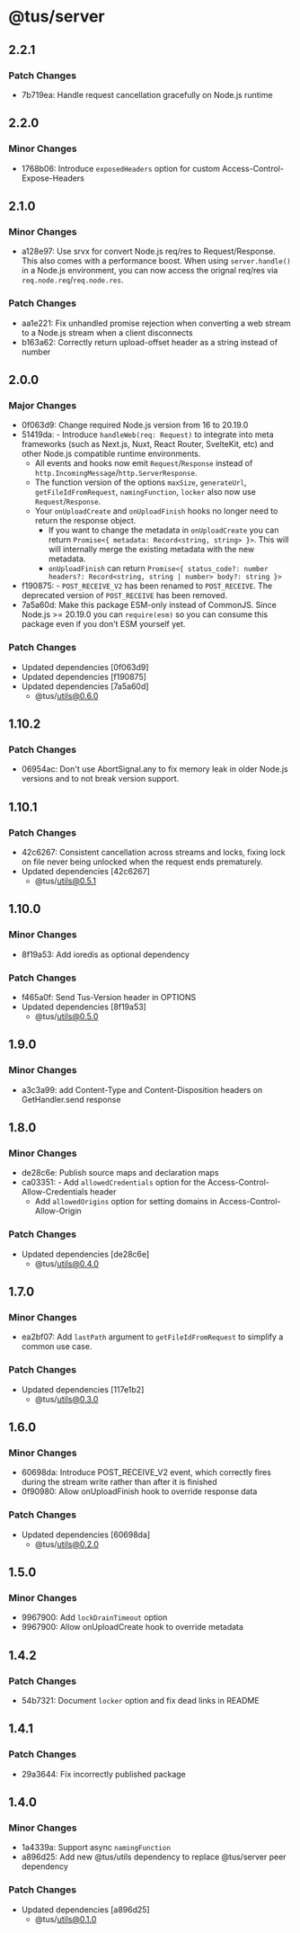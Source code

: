 # @tus/server

## 2.2.1

### Patch Changes

- 7b719ea: Handle request cancellation gracefully on Node.js runtime

## 2.2.0

### Minor Changes

- 1768b06: Introduce `exposedHeaders` option for custom Access-Control-Expose-Headers

## 2.1.0

### Minor Changes

- a128e97: Use srvx for convert Node.js req/res to Request/Response. This also comes with a performance boost. When using `server.handle()` in a Node.js environment, you can now access the orignal req/res via `req.node.req`/`req.node.res`.

### Patch Changes

- aa1e221: Fix unhandled promise rejection when converting a web stream to a Node.js stream when a client disconnects
- b163a62: Correctly return upload-offset header as a string instead of number

## 2.0.0

### Major Changes

- 0f063d9: Change required Node.js version from 16 to 20.19.0
- 51419da: - Introduce `handleWeb(req: Request)` to integrate into meta frameworks
  (such as Next.js, Nuxt, React Router, SvelteKit, etc) and other Node.js compatible runtime environments.
  - All events and hooks now emit `Request`/`Response` instead of `http.IncomingMessage`/`http.ServerResponse`.
  - The function version of the options `maxSize`, `generateUrl`, `getFileIdFromRequest`, `namingFunction`, `locker`
    also now use `Request`/`Response`.
  - Your `onUploadCreate` and `onUploadFinish` hooks no longer need to return the response object.
    - If you want to change the metadata in `onUploadCreate` you can return `Promise<{ metadata: Record<string, string> }>`.
      This will will internally merge the existing metadata with the new metadata.
    - `onUploadFinish` can return `Promise<{ status_code?: number headers?: Record<string, string | number> body?: string }>`
- f190875: - `POST_RECEIVE_V2` has been renamed to `POST_RECEIVE`. The deprecated version of `POST_RECEIVE` has been removed.
- 7a5a60d: Make this package ESM-only instead of CommonJS. Since Node.js >= 20.19.0 you can `require(esm)` so you can consume this package even if you don't ESM yourself yet.

### Patch Changes

- Updated dependencies [0f063d9]
- Updated dependencies [f190875]
- Updated dependencies [7a5a60d]
  - @tus/utils@0.6.0

## 1.10.2

### Patch Changes

- 06954ac: Don't use AbortSignal.any to fix memory leak in older Node.js versions and to not break version support.

## 1.10.1

### Patch Changes

- 42c6267: Consistent cancellation across streams and locks, fixing lock on file never being unlocked when the request ends prematurely.
- Updated dependencies [42c6267]
  - @tus/utils@0.5.1

## 1.10.0

### Minor Changes

- 8f19a53: Add ioredis as optional dependency

### Patch Changes

- f465a0f: Send Tus-Version header in OPTIONS
- Updated dependencies [8f19a53]
  - @tus/utils@0.5.0

## 1.9.0

### Minor Changes

- a3c3a99: add Content-Type and Content-Disposition headers on GetHandler.send response

## 1.8.0

### Minor Changes

- de28c6e: Publish source maps and declaration maps
- ca03351: - Add `allowedCredentials` option for the Access-Control-Allow-Credentials header
  - Add `allowedOrigins` option for setting domains in Access-Control-Allow-Origin

### Patch Changes

- Updated dependencies [de28c6e]
  - @tus/utils@0.4.0

## 1.7.0

### Minor Changes

- ea2bf07: Add `lastPath` argument to `getFileIdFromRequest` to simplify a common use
  case.

### Patch Changes

- Updated dependencies [117e1b2]
  - @tus/utils@0.3.0

## 1.6.0

### Minor Changes

- 60698da: Introduce POST_RECEIVE_V2 event, which correctly fires during the stream write
  rather than after it is finished
- 0f90980: Allow onUploadFinish hook to override response data

### Patch Changes

- Updated dependencies [60698da]
  - @tus/utils@0.2.0

## 1.5.0

### Minor Changes

- 9967900: Add `lockDrainTimeout` option
- 9967900: Allow onUploadCreate hook to override metadata

## 1.4.2

### Patch Changes

- 54b7321: Document `locker` option and fix dead links in README

## 1.4.1

### Patch Changes

- 29a3644: Fix incorrectly published package

## 1.4.0

### Minor Changes

- 1a4339a: Support async `namingFunction`
- a896d25: Add new @tus/utils dependency to replace @tus/server peer dependency

### Patch Changes

- Updated dependencies [a896d25]
  - @tus/utils@0.1.0
